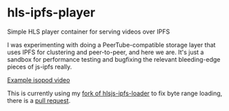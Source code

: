# hls-ipfs-player

Simple HLS player container for serving videos over IPFS

I was experimenting with doing a PeerTube-compatible storage layer that uses IPFS for clustering and peer-to-peer, and here we are. It's just a sandbox for performance testing and bugfixing the relevant bleeding-edge pieces of js-ipfs really.

[Example isopod video](https://bafybeiazp72e676hmvvyabuueuomdhhuj5j42iq6qycetkbkv5sxh4fcum.ipfs.cf-ipfs.com)

This is currently using my [fork of hlsjs-ipfs-loader](https://github.com/scanlime/hlsjs-ipfs-loader) to fix byte range loading, there is a [pull request](https://github.com/moshisushi/hlsjs-ipfs-loader/pull/18).
